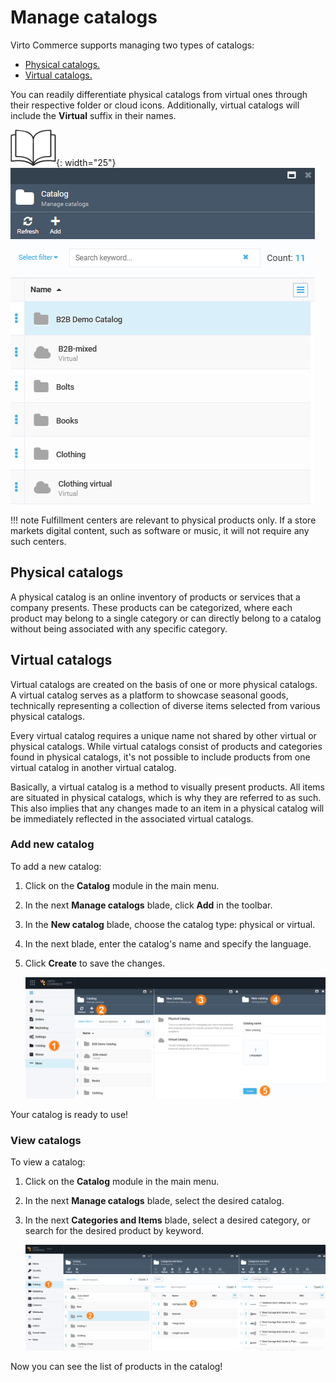 # Manage catalogs

Virto Commerce supports managing two types of catalogs:

* [Physical catalogs.](add-new-catalog.md#physical-catalogs)
* [Virtual catalogs.](add-new-catalog.md#virtual-catalogs)

You can readily differentiate physical catalogs from virtual ones through their respective folder or cloud icons. Additionally, virtual catalogs will include the **Virtual** suffix in their names.

![Readmore](media/readmore.png){: width="25"} ![Physical vs. Virtual catalogs](media/physical-virtual-catalogs.png)

!!! note
	Fulfillment centers are relevant to physical products only. If a store markets digital content, such as software or music, it will not require any such centers.

## Physical catalogs

A physical catalog is an online inventory of products or services that a company presents. These products can be categorized, where each product may belong to a single category or can directly belong to a catalog without being associated with any specific category.

## Virtual catalogs

Virtual catalogs are created on the basis of one or more physical catalogs. A virtual catalog serves as a platform to showcase seasonal goods, technically representing a collection of diverse items selected from various physical catalogs.

Every virtual catalog requires a unique name not shared by other virtual or physical catalogs. While virtual catalogs consist of products and categories found in physical catalogs, it's not possible to include products from one virtual catalog in another virtual catalog.

Basically, a virtual catalog is a method to visually present products. All items are situated in physical catalogs, which is why they are referred to as such. This also implies that any changes made to an item in a physical catalog will be immediately reflected in the associated virtual catalogs.

### Add new catalog

To add a new catalog:

1. Click on the **Catalog** module in the main menu.
1. In the next **Manage catalogs** blade, click **Add** in the toolbar.  
1. In the **New catalog** blade, choose the catalog type: physical or virtual.
1. In the next blade, enter the catalog's name and specify the language.
1. Click **Create** to save the changes.

	![New catalog](media/add-new-catalog.png)

Your catalog is ready to use!

### View catalogs

To view a catalog:

1. Click on the **Catalog** module in the main menu.
1. In the next **Manage catalogs** blade, select the desired catalog.
1. In the next **Categories and Items** blade, select a desired category, or search for the desired product by keyword.

	![View catalogs](media/view-catalogs.png)

Now you can see the list of products in the catalog!
